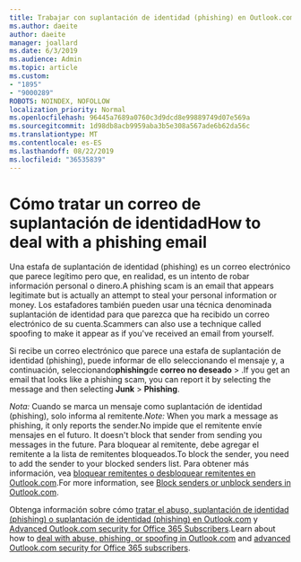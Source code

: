 ```yaml
---
title: Trabajar con suplantación de identidad (phishing) en Outlook.com
ms.author: daeite
author: daeite
manager: joallard
ms.date: 6/3/2019
ms.audience: Admin
ms.topic: article
ms.custom:
- "1895"
- "9000289"
ROBOTS: NOINDEX, NOFOLLOW
localization_priority: Normal
ms.openlocfilehash: 96445a7689a0760c3d9dcd8e99889749d07e569a
ms.sourcegitcommit: 1d98db8acb9959aba3b5e308a567ade6b62da56c
ms.translationtype: MT
ms.contentlocale: es-ES
ms.lasthandoff: 08/22/2019
ms.locfileid: "36535839"
---
```

# <a name="how-to-deal-with-a-phishing-email"></a><span data-ttu-id="d1f3e-102">Cómo tratar un correo de suplantación de identidad</span><span class="sxs-lookup"><span data-stu-id="d1f3e-102">How to deal with a phishing email</span></span>

<span data-ttu-id="d1f3e-103">Una estafa de suplantación de identidad (phishing) es un correo electrónico que parece legítimo pero que, en realidad, es un intento de robar información personal o dinero.</span><span class="sxs-lookup"><span data-stu-id="d1f3e-103">A phishing scam is an email that appears legitimate but is actually an attempt to steal your personal information or money.</span></span> <span data-ttu-id="d1f3e-104">Los estafadores también pueden usar una técnica denominada suplantación de identidad para que parezca que ha recibido un correo electrónico de su cuenta.</span><span class="sxs-lookup"><span data-stu-id="d1f3e-104">Scammers can also use a technique called spoofing to make it appear as if you've received an email from yourself.</span></span>

<span data-ttu-id="d1f3e-105">Si recibe un correo electrónico que parece una estafa de suplantación de identidad (phishing), puede informar de ello seleccionando el mensaje y, a continuación, seleccionando**phishing**de **correo no deseado** > .</span><span class="sxs-lookup"><span data-stu-id="d1f3e-105">If you get an email that looks like a phishing scam, you can report it by selecting the message and then selecting **Junk** > **Phishing**.</span></span>

<span data-ttu-id="d1f3e-106">*Nota:* Cuando se marca un mensaje como suplantación de identidad (phishing), solo informa al remitente.</span><span class="sxs-lookup"><span data-stu-id="d1f3e-106">*Note:* When you mark a message as phishing, it only reports the sender.</span></span><span data-ttu-id="d1f3e-107">No impide que el remitente envíe mensajes en el futuro.</span><span class="sxs-lookup"><span data-stu-id="d1f3e-107"> It doesn't block that sender from sending you messages in the future.</span></span> <span data-ttu-id="d1f3e-108">Para bloquear al remitente, debe agregar el remitente a la lista de remitentes bloqueados.</span><span class="sxs-lookup"><span data-stu-id="d1f3e-108">To block the sender, you need to add the sender to your blocked senders list.</span></span> <span data-ttu-id="d1f3e-109">Para obtener más información, vea [bloquear remitentes o desbloquear remitentes en Outlook.com](https://support.office.com/article/a3ece97b-82f8-4a5e-9ac3-e92fa6427ae4?wt.mc_id=Office_Outlook_com_Alchemy).</span><span class="sxs-lookup"><span data-stu-id="d1f3e-109">For more information, see [Block senders or unblock senders in Outlook.com](https://support.office.com/article/a3ece97b-82f8-4a5e-9ac3-e92fa6427ae4?wt.mc_id=Office_Outlook_com_Alchemy).</span></span>

<span data-ttu-id="d1f3e-110">Obtenga información sobre cómo [tratar el abuso, suplantación de identidad (phishing) o suplantación de identidad (phishing) en Outlook.com](https://support.office.com/article/0d882ea5-eedc-4bed-aebc-079ffa1105a3?wt.mc_id=Office_Outlook_com_Alchemy) y [Advanced Outlook.com security for Office 365 Subscribers](https://support.office.com/article/882d2243-eab9-4545-a58a-b36fee4a46e2?wt.mc_id=Office_Outlook_com_Alchemy).</span><span class="sxs-lookup"><span data-stu-id="d1f3e-110">Learn about how to [deal with abuse, phishing, or spoofing in Outlook.com](https://support.office.com/article/0d882ea5-eedc-4bed-aebc-079ffa1105a3?wt.mc_id=Office_Outlook_com_Alchemy) and [advanced Outlook.com security for Office 365 subscribers](https://support.office.com/article/882d2243-eab9-4545-a58a-b36fee4a46e2?wt.mc_id=Office_Outlook_com_Alchemy).</span></span>